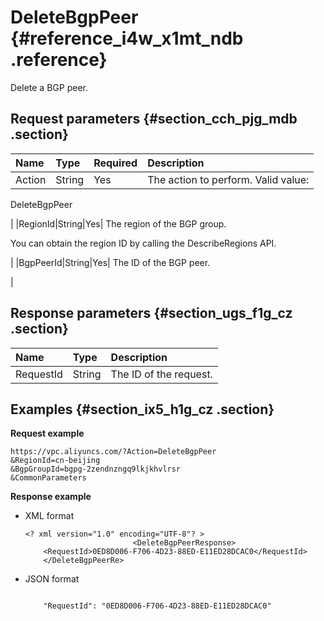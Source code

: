 # DeleteBgpPeer {#reference_i4w_x1mt_ndb .reference}

Delete a BGP peer.

## Request parameters {#section_cch_pjg_mdb .section}

|Name|Type|Required|Description|
|:---|:---|:-------|:----------|
|Action|String|Yes| The action to perform. Valid value:

 DeleteBgpPeer

 |
|RegionId|String|Yes| The region of the BGP group.

 You can obtain the region ID by calling the DescribeRegions API.

 |
|BgpPeerId|String|Yes| The ID of the BGP peer.

 |

## Response parameters {#section_ugs_f1g_cz .section}

|Name|Type|Description|
|:---|:---|:----------|
|RequestId|String|The ID of the request.|

## Examples {#section_ix5_h1g_cz .section}

**Request example**

``` {#createVPCpub}
https://vpc.aliyuncs.com/?Action=DeleteBgpPeer
&RegionId=cn-beijing
&BgpGroupId=bgpg-2zendnzngq9lkjkhvlrsr
&CommonParameters
```

**Response example**

-   XML format

    ```
    <? xml version="1.0" encoding="UTF-8"? >
                            <DeleteBgpPeerResponse>
        <RequestId>0ED8D006-F706-4D23-88ED-E11ED28DCAC0</RequestId>
        </DeleteBgpPeerRe>
    ```

-   JSON format

    ```
     
        "RequestId": "0ED8D006-F706-4D23-88ED-E11ED28DCAC0"
    
    ```


